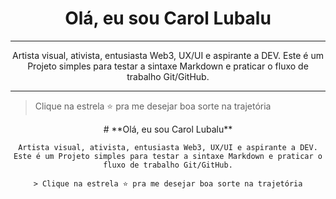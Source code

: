 <div align="center">

# **Olá, eu sou Carol Lubalu**

</div>

---

<div align="center">

Artista visual, ativista, entusiasta Web3, UX/UI e aspirante a DEV. 
Este é um Projeto simples para testar a sintaxe Markdown e praticar o fluxo de trabalho Git/GitHub.

</div>

---

> Clique na estrela ⭐ pra me desejar boa sorte na trajetória

<div align="center">
    # **Olá, eu sou Carol Lubalu**
    
    Artista visual, ativista, entusiasta Web3, UX/UI e aspirante a DEV. Este é um Projeto simples para testar a sintaxe Markdown e praticar o fluxo de trabalho Git/GitHub.

    > Clique na estrela ⭐ pra me desejar boa sorte na trajetória

</div>